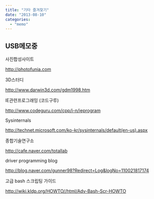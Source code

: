 ```yaml
---
title: "기타 즐겨찾기"
date: "2013-08-10"
categories: 
  - "memo"
---
```


## USB메모중

사진합성사이트

http://photofunia.com

3D스터디

http://www.darwin3d.com/gdm1998.htm

IE관련프로그래밍 (코드구루)

http://www.codeguru.com/cpp/i-n/ieprogram

Sysinternals

http://technet.microsoft.com/ko-kr/sysinternals/default(en-us).aspx

종합기술연구소

http://cafe.naver.com/totallab

driver programming blog

http://blog.naver.com/gunner98?Redirect=Log&logNo=110021817174

고급 bash 스크립팅 가이드

http://wiki.kldp.org/HOWTO//html/Adv-Bash-Scr-HOWTO
